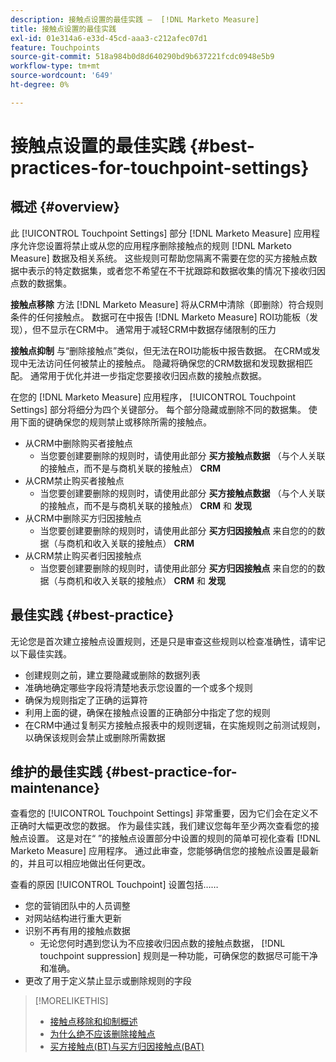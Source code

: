 ```yaml
---
description: 接触点设置的最佳实践 —  [!DNL Marketo Measure]
title: 接触点设置的最佳实践
exl-id: 01e314a6-e33d-45cd-aaa3-c212afec07d1
feature: Touchpoints
source-git-commit: 518a984b0d8d640290bd9b637221fcdc0948e5b9
workflow-type: tm+mt
source-wordcount: '649'
ht-degree: 0%

---
```


# 接触点设置的最佳实践 {#best-practices-for-touchpoint-settings}

## 概述 {#overview}

此 [!UICONTROL Touchpoint Settings] 部分 [!DNL Marketo Measure] 应用程序允许您设置将禁止或从您的应用程序删除接触点的规则 [!DNL Marketo Measure] 数据及相关系统。 这些规则可帮助您隔离不需要在您的买方接触点数据中表示的特定数据集，或者您不希望在不干扰跟踪和数据收集的情况下接收归因点数的数据集。

**接触点移除** 方法 [!DNL Marketo Measure] 将从CRM中清除（即删除）符合规则条件的任何接触点。 数据可在中报告 [!DNL Marketo Measure] ROI功能板（发现），但不显示在CRM中。 通常用于减轻CRM中数据存储限制的压力

**接触点抑制** 与“删除接触点”类似，但无法在ROI功能板中报告数据。 在CRM或发现中无法访问任何被禁止的接触点。 隐藏将确保您的CRM数据和发现数据相匹配。 通常用于优化并进一步指定您要接收归因点数的接触点数据。

在您的 [!DNL Marketo Measure] 应用程序， [!UICONTROL Touchpoint Settings] 部分将细分为四个关键部分。 每个部分隐藏或删除不同的数据集。 使用下面的键确保您的规则禁止或移除所需的接触点。

* 从CRM中删除购买者接触点
   * 当您要创建要删除的规则时，请使用此部分 **买方接触点数据** （与个人关联的接触点，而不是与商机关联的接触点） **CRM**
* 从CRM禁止购买者接触点
   * 当您要创建要删除的规则时，请使用此部分 **买方接触点数据** （与个人关联的接触点，而不是与商机关联的接触点） **CRM** 和 **发现**
* 从CRM中删除买方归因接触点
   * 当您要创建要删除的规则时，请使用此部分 **买方归因接触点** 来自您的的数据（与商机和收入关联的接触点） **CRM**
* 从CRM禁止购买者归因接触点
   * 当您要创建要删除的规则时，请使用此部分 **买方归因接触点** 来自您的的数据（与商机和收入关联的接触点） **CRM** 和 **发现**

## 最佳实践 {#best-practice}

无论您是首次建立接触点设置规则，还是只是审查这些规则以检查准确性，请牢记以下最佳实践。

* 创建规则之前，建立要隐藏或删除的数据列表
* 准确地确定哪些字段将清楚地表示您设置的一个或多个规则
* 确保为规则指定了正确的运算符
* 利用上面的键，确保在接触点设置的正确部分中指定了您的规则
* 在CRM中通过复制买方接触点报表中的规则逻辑，在实施规则之前测试规则，以确保该规则会禁止或删除所需数据

## 维护的最佳实践 {#best-practice-for-maintenance}

查看您的 [!UICONTROL Touchpoint Settings] 非常重要，因为它们会在定义不正确时大幅更改您的数据。 作为最佳实践，我们建议您每年至少两次查看您的接触点设置。 这是对在“ ”的接触点设置部分中设置的规则的简单可视化查看 [!DNL Marketo Measure] 应用程序。 通过此审查，您能够确信您的接触点设置是最新的，并且可以相应地做出任何更改。

查看的原因 [!UICONTROL Touchpoint] 设置包括……

* 您的营销团队中的人员调整
* 对网站结构进行重大更新
* 识别不再有用的接触点数据
   * 无论您何时遇到您认为不应接收归因点数的接触点数据， [!DNL touchpoint suppression] 规则是一种功能，可确保您的数据尽可能干净和准确。
* 更改了用于定义禁止显示或删除规则的字段

>[!MORELIKETHIS]
>
>* [接触点移除和抑制概述](/help/advanced-marketo-measure-features/touchpoint-settings/touchpoint-removal-and-touchpoint-suppression.md)
>* [为什么绝不应该删除接触点](/help/advanced-marketo-measure-features/touchpoint-settings/why-you-should-never-delete-touchpoints.md)
>* [买方接触点(BT)与买方归因接触点(BAT)](/help/configuration-and-setup/getting-started-with-marketo-measure/difference-between-buyer-touchpoints-and-buyer-attribution-touchpoints.md)

